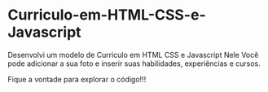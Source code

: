 # Curriculo-em-HTML-CSS-e-Javascript
Desenvolvi um modelo de Curriculo em HTML CSS e Javascript
Nele Você pode adicionar a sua foto e inserir suas habilidades, experiências e cursos.

Fique a vontade para explorar o código!!!